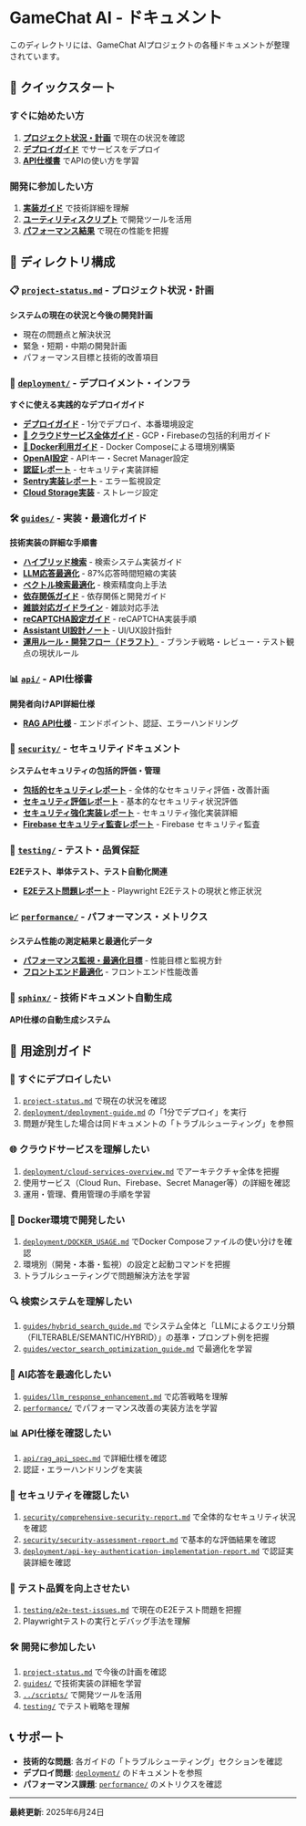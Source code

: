 # GameChat AI - ドキュメント

このディレクトリには、GameChat AIプロジェクトの各種ドキュメントが整理されています。

## 🎯 クイックスタート

### すぐに始めたい方
1. **[プロジェクト状況・計画](./project-status.md)** で現在の状況を確認
2. **[デプロイガイド](./deployment/deployment-guide.md)** でサービスをデプロイ
3. **[API仕様書](./api/rag_api_spec.md)** でAPIの使い方を学習

### 開発に参加したい方
1. **[実装ガイド](./guides/)** で技術詳細を理解
2. **[ユーティリティスクリプト](../scripts/)** で開発ツールを活用
3. **[パフォーマンス結果](./performance/)** で現在の性能を把握

## 📁 ディレクトリ構成

### 📋 [`project-status.md`](./project-status.md) - プロジェクト状況・計画
**システムの現在の状況と今後の開発計画**
- 現在の問題点と解決状況
- 緊急・短期・中期の開発計画  
- パフォーマンス目標と技術的改善項目

### 🚀 [`deployment/`](./deployment/) - デプロイメント・インフラ
**すぐに使える実践的なデプロイガイド**
- [**デプロイガイド**](./deployment/deployment-guide.md) - 1分でデプロイ、本番環境設定
- [**🌟 クラウドサービス全体ガイド**](./deployment/cloud-services-overview.md) - GCP・Firebaseの包括的利用ガイド
- [**🐳 Docker利用ガイド**](./deployment/DOCKER_USAGE.md) - Docker Composeによる環境別構築
- [**OpenAI設定**](./deployment/cloud-run-openai-setup.md) - APIキー・Secret Manager設定
- [**認証レポート**](./deployment/api-key-authentication-implementation-report.md) - セキュリティ実装詳細
- [**Sentry実装レポート**](./deployment/frontend-sentry-implementation-report.md) - エラー監視設定
- [**Cloud Storage実装**](./deployment/cloud-storage-implementation-report.md) - ストレージ設定

### 🛠️ [`guides/`](./guides/) - 実装・最適化ガイド
**技術実装の詳細な手順書**
- [**ハイブリッド検索**](./guides/hybrid_search_guide.md) - 検索システム実装ガイド
- [**LLM応答最適化**](./guides/llm_response_enhancement.md) - 87%応答時間短縮の実装
- [**ベクトル検索最適化**](./guides/vector_search_optimization_guide.md) - 検索精度向上手法
- [**依存関係ガイド**](./guides/dependencies.md) - 依存関係と開発ガイド
- [**雑談対応ガイドライン**](./guides/talk-guidelines.md) - 雑談対応手法
- [**reCAPTCHA設定ガイド**](./guides/recaptcha-setup.md) - reCAPTCHA実装手順
- [**Assistant UI設計ノート**](./guides/assistant-ui-notes.md) - UI/UX設計指針
- [**運用ルール・開発フロー（ドラフト）**](./guides/operation-guideline-draft.md) - ブランチ戦略・レビュー・テスト観点の現状ルール

### 📊 [`api/`](./api/) - API仕様書
**開発者向けAPI詳細仕様**
- [**RAG API仕様**](./api/rag_api_spec.md) - エンドポイント、認証、エラーハンドリング

### 🔐 [`security/`](./security/) - セキュリティドキュメント
**システムセキュリティの包括的評価・管理**
- [**包括的セキュリティレポート**](./security/comprehensive-security-report.md) - 全体的なセキュリティ評価・改善計画
- [**セキュリティ評価レポート**](./security/security-assessment-report.md) - 基本的なセキュリティ状況評価
- [**セキュリティ強化実装レポート**](./security/security-enhancement-implementation-report.md) - セキュリティ強化実装詳細
- [**Firebase セキュリティ監査レポート**](./security/firebase-security-audit-report.md) - Firebase セキュリティ監査

### 🧪 [`testing/`](./testing/) - テスト・品質保証
**E2Eテスト、単体テスト、テスト自動化関連**
- [**E2Eテスト問題レポート**](./testing/e2e-test-issues.md) - Playwright E2Eテストの現状と修正状況

### 📈 [`performance/`](./performance/) - パフォーマンス・メトリクス
**システム性能の測定結果と最適化データ**
- [**パフォーマンス監視・最適化目標**](./performance/README.md) - 性能目標と監視方針
- [**フロントエンド最適化**](./performance/frontend-optimization.md) - フロントエンド性能改善

### 📖 [`sphinx/`](./sphinx/) - 技術ドキュメント自動生成
**API仕様の自動生成システム**

## 🎯 用途別ガイド

### 🚀 すぐにデプロイしたい
1. [`project-status.md`](./project-status.md) で現在の状況を確認
2. [`deployment/deployment-guide.md`](./deployment/deployment-guide.md) の「1分でデプロイ」を実行
3. 問題が発生した場合は同ドキュメントの「トラブルシューティング」を参照

### 🌐 クラウドサービスを理解したい
1. [`deployment/cloud-services-overview.md`](./deployment/cloud-services-overview.md) でアーキテクチャ全体を把握
2. 使用サービス（Cloud Run、Firebase、Secret Manager等）の詳細を確認
3. 運用・管理、費用管理の手順を学習

### 🐳 Docker環境で開発したい
1. [`deployment/DOCKER_USAGE.md`](./deployment/DOCKER_USAGE.md) でDocker Composeファイルの使い分けを確認
2. 環境別（開発・本番・監視）の設定と起動コマンドを把握
3. トラブルシューティングで問題解決方法を学習

### 🔍 検索システムを理解したい
1. [`guides/hybrid_search_guide.md`](./guides/hybrid_search_guide.md) でシステム全体と「LLMによるクエリ分類（FILTERABLE/SEMANTIC/HYBRID）」の基準・プロンプト例を把握
2. [`guides/vector_search_optimization_guide.md`](./guides/vector_search_optimization_guide.md) で最適化を学習

### 🤖 AI応答を最適化したい
1. [`guides/llm_response_enhancement.md`](./guides/llm_response_enhancement.md) で応答戦略を理解
2. [`performance/`](./performance/) でパフォーマンス改善の実装方法を学習

### 📊 API仕様を確認したい
1. [`api/rag_api_spec.md`](./api/rag_api_spec.md) で詳細仕様を確認
2. 認証・エラーハンドリングを実装

### 🔐 セキュリティを確認したい
1. [`security/comprehensive-security-report.md`](./security/comprehensive-security-report.md) で全体的なセキュリティ状況を確認
2. [`security/security-assessment-report.md`](./security/security-assessment-report.md) で基本的な評価結果を確認
3. [`deployment/api-key-authentication-implementation-report.md`](./deployment/api-key-authentication-implementation-report.md) で認証実装詳細を確認

### 🧪 テスト品質を向上させたい
1. [`testing/e2e-test-issues.md`](./testing/e2e-test-issues.md) で現在のE2Eテスト問題を把握
2. Playwrightテストの実行とデバッグ手法を理解

### 🛠️ 開発に参加したい
1. [`project-status.md`](./project-status.md) で今後の計画を確認
2. [`guides/`](./guides/) で技術実装の詳細を学習  
3. [`../scripts/`](../scripts/) で開発ツールを活用
4. [`testing/`](./testing/) でテスト戦略を理解

## 📞 サポート

- **技術的な問題**: 各ガイドの「トラブルシューティング」セクションを確認
- **デプロイ問題**: [`deployment/`](./deployment/) のドキュメントを参照
- **パフォーマンス課題**: [`performance/`](./performance/) のメトリクスを確認

---
**最終更新**: 2025年6月24日
